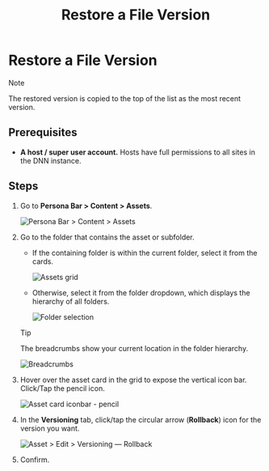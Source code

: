 ﻿---
uid: restore-file-version
locale: en
title: Restore a File Version
dnnversion: 09.02.00
related-topics: configure-folder-file-versioning,view-file-versions,delete-file-version,page-file-versioning
---

# Restore a File Version

> [!Note]
> The restored version is copied to the top of the list as the most recent version.

## Prerequisites

*   **A host / super user account.** Hosts have full permissions to all sites in the DNN instance.

## Steps

1.  Go to **Persona Bar \> Content \> Assets**.
    
    ![Persona Bar > Content > Assets](/images/scr-pbar-host-Content-E91.png)
    
2.  Go to the folder that contains the asset or subfolder.
    
    *   If the containing folder is within the current folder, select it from the cards.
        
          
        
        ![Assets grid](/images/scr-Assets-assetlist-grid-E90.png)
        
          
        
    *   Otherwise, select it from the folder dropdown, which displays the hierarchy of all folders.
        
          
        
        ![Folder selection](/images/scr-Assets-folderdropdown-E90.png)
        
          
        
    
    > [!Tip]
    > The breadcrumbs show your current location in the folder hierarchy.
    
      
    
    ![Breadcrumbs](/images/scr-Assets-breadcrumbs-E90.png)
    
      
    
3.  Hover over the asset card in the grid to expose the vertical icon bar. Click/Tap the pencil icon.
    
      
    
    ![Asset card iconbar - pencil](/images/scr-Assets-assetcard-iconbar-edit-E90.png)
    
      
    
4.  In the **Versioning** tab, click/tap the circular arrow (**Rollback**) icon for the version you want.
    
      
    
    ![Asset > Edit > Versioning — Rollback](/images/scr-Assets-asset-edit-versioning-rollback-E90.png)
    
      
    
5.  Confirm.
